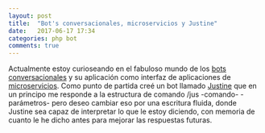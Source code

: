 ```yaml
---
layout: post
title:  "Bot's conversacionales, microservicios y Justine"
date:   2017-06-17 17:34
categories: php bot
comments: true
---
```


Actualmente estoy curioseando en el fabuloso mundo de los [bots conversacionales][wikibot] y su aplicación como interfaz de aplicaciones de [microservicios][wikimicroservices]. Como punto de partida creé un bot llamado [Justine][Justine] que en un principo me responde a la estructura de comando /jus -comando- -parámetros- pero deseo cambiar eso por una escritura fluida, donde Justine sea capaz de interpretar lo que le estoy diciendo, con memoria de cuanto le he dicho antes para mejorar las respuestas futuras.

[Justine]: https://web.telegram.org/#/im?p=@just_in_bot
[wikimicroservices]: https://es.wikipedia.org/wiki/Arquitectura_de_microservicios
[Web scraping]:    https://es.wikipedia.org/wiki/Web_scraping
[wikibot]: https://es.wikipedia.org/wiki/Bot_conversacional